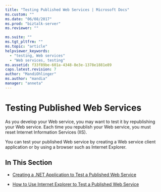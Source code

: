 ```yaml
---
title: "Testing Published Web Services | Microsoft Docs"
ms.custom: ""
ms.date: "06/08/2017"
ms.prod: "biztalk-server"
ms.reviewer: ""

ms.suite: ""
ms.tgt_pltfrm: ""
ms.topic: "article"
helpviewer_keywords: 
  - "testing, Web services"
  - "Web services, testing"
ms.assetid: f33f89be-601a-4348-8e3e-1378e1881e89
caps.latest.revision: 7
author: "MandiOhlinger"
ms.author: "mandia"
manager: "anneta"
---
```

# Testing Published Web Services
As you develop your Web service, you may want to test it by republishing your Web service. Each time you republish your Web service, you must reset Internet Information Services (IIS).  
  
 You can test your published Web service by creating a Web service client application or by using a browser such as Internet Explorer.  
  
## In This Section  
  
-   [Creating a .NET Application to Test a Published Web Service](../core/creating-a-net-application-to-test-a-published-web-service.md)  
  
-   [How to Use Internet Explorer to Test a Published Web Service](../core/how-to-use-internet-explorer-to-test-a-published-web-service.md)